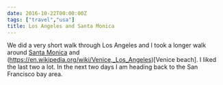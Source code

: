 ```yaml
---
date: 2016-10-22T00:00:00Z
tags: ["travel","usa"]
title: Los Angeles and Santa Monica
---
```


We did a very short walk through Los Angeles and I took a longer walk around
[Santa Monica](https://de.wikipedia.org/wiki/Santa_Monica) and
(https://en.wikipedia.org/wiki/Venice,_Los_Angeles)[Venice beach]. I liked the
last two a lot.  In the next two days I am heading back to the San Francisco
bay area.
